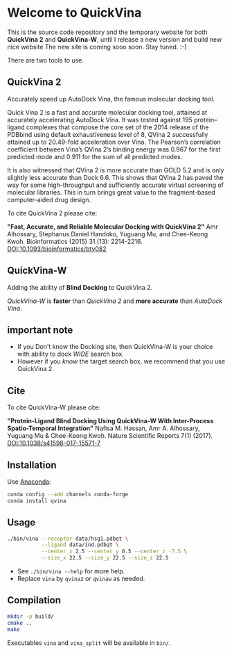 # Welcome to QuickVina

This is the source code repository and the temporary website for both **QuickVina 2** and **QuickVina-W**, until I release a new version and build new nice website
The new site is coming sooo soon. Stay tuned. :-)

There are two tools to use.

## QuickVina 2

Accurately speed up AutoDock Vina, the famous molecular docking tool.

Quick Vina 2 is a fast and accurate molecular docking tool, attained at accurately accelerating AutoDock Vina. It was tested against 195 protein–ligand complexes that compose the core set of the 2014 release of the PDBbind using default exhaustiveness level of 8, QVina 2 successfully attained up to 20.49-fold acceleration over Vina. The Pearson’s correlation coefficient between Vina’s QVina 2’s binding energy was 0.967 for the first predicted mode and 0.911 for the sum of all predicted modes.

It is also witnessed that QVina 2 is more accurate than GOLD 5.2 and is only slightly less accurate than Dock 6.6. This shows that QVina 2 has paved the way for some high-throughput and sufficiently accurate virtual screening of molecular libraries. This in turn brings great value to the fragment-based computer-aided drug design.

To cite QuickVina 2 please cite:

__"Fast, Accurate, and Reliable Molecular Docking with QuickVina 2"__
Amr Alhossary, Stephanus Daniel Handoko, Yuguang Mu, and Chee-Keong Kwoh. Bioinformatics (2015) 31 (13): 2214-2216. [DOI:10.1093/bioinformatics/btv082](https://doi.org/10.1093/bioinformatics/btv082)

## QuickVina-W

Adding the ability of __Blind Docking__ to QuickVina 2.

_QuickVina-W_ is __faster__ than _QuickVina 2_ and __more accurate__ than _AutoDock Vina_.

## important note

* If you Don't know the Docking site, then QuickVina-W is your choice with ability to dock _WIDE_ search box.
* However if you _know_ the target search box, we recommend that you use QuickVina 2.

## Cite

To cite QuickVina-W please cite:

__"Protein-Ligand Blind Docking Using QuickVina-W With Inter-Process Spatio-Temporal Integration"__
Nafisa M. Hassan, Amr A. Alhossary, Yuguang Mu & Chee-Keong Kwoh. Nature Scientific Reports 7(1) (2017). [DOI:10.1038/s41598-017-15571-7](http://dx.doi.org/10.1038/s41598-017-15571-7)

## Installation

Use [Anaconda](https://www.anaconda.com/distribution/):

```bash
conda config --add channels conda-forge
conda install qvina
```

## Usage

```bash
./bin/vina --receptor data/hsg1.pdbqt \
           --ligand data/ind.pdbqt \
           --center_x 2.5 --center_y 6.5 --center_z -7.5 \
           --size_x 22.5 --size_y 22.5 --size_z 22.5
```

- See `./bin/vina --help` for more help.
- Replace `vina` by `qvina2` or `qvinaw` as needed.

## Compilation

```bash
mkdir -p build/
cmake ..
make
```

Executables `vina` and `vina_split` will be available in `bin/`.
